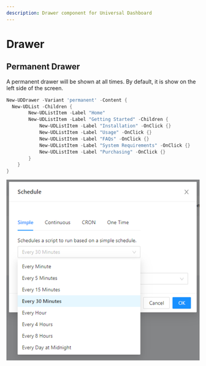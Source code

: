 ```yaml
---
description: Drawer component for Universal Dashboard
---
```


# Drawer

## Permanent Drawer

A permanent drawer will be shown at all times. By default, it is show on the left side of the screen.

```PowerShell
New-UDDrawer -Variant 'permanent' -Content {
  New-UDList -Children {
        New-UDListItem -Label "Home"
        New-UDListItem -Label "Getting Started" -Children {
            New-UDListItem -Label "Installation" -OnClick {}
            New-UDListItem -Label "Usage" -OnClick {}
            New-UDListItem -Label "FAQs" -OnClick {}
            New-UDListItem -Label "System Requirements" -OnClick {}
            New-UDListItem -Label "Purchasing" -OnClick {}
        }
    }
}
```

![Permanent Drawer](../../../.gitbook/assets/image%20%28137%29.png)

